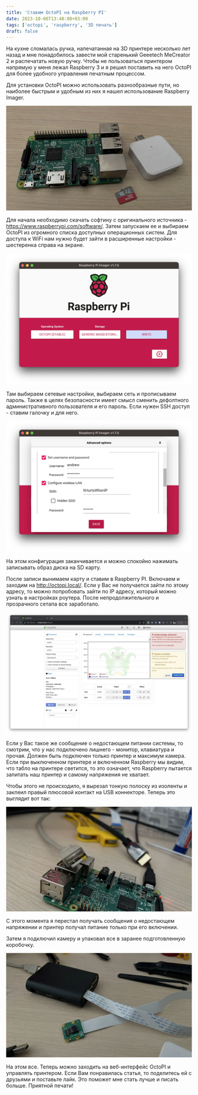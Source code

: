 ```yaml
---
title: 'Ставим OctoPI на Raspberry PI'
date: 2023-10-06T13:48:08+03:00
tags: ['octopi', 'raspberry', '3D печать']
draft: false
---
```


На кухне сломалась ручка, напечатанная на 3D принтере несколько лет назад и мне
понадобилось завести мой старенький Geeetech MeCreator 2 и распечатать новую
ручку. Чтобы не пользоваться принтером напрямую у меня лежал Raspberry 3 и я
решил поставить на него OctoPI для более удобного управления печатным процессом.

<!--more-->

Для установки ОctoPI можно использовать разнообразные пути, но наиболее быстрым
и удобным из них я нашел использование Raspberry Imager.

![IMG_9649.webp](IMG_9649.webp)

Для начала необходимо скачать софтину с оригинального источника -
https://www.raspberrypi.com/software/. Затем запускаем ее и выбираем OctoPI из
огромного списка доступных операционных систем. Для доступа к WiFi нам нужно
будет зайти в расширенные настройки - шестеренка справа на экране.

![1.webp](2.webp)

Там выбираем сетевые настройки, выбираем сеть и прописываем пароль. Также в
целях безопасности имеет смысл сменить дефолтного административного пользователя
и его пароль. Если нужен SSH доступ - ставим галочку и для него.

![2.webp](1.webp)

На этом конфигурация заканчивается и можно спокойно нажимать записывать образ
диска на SD карту.

После записи вынимаем карту и ставим в Raspberry PI. Включаем и заходим на
http://octopi.local/. Если у Вас не получается зайти по этому адресу, то можно
попробовать зайти по IP адресу, который можно узнать в настройках роутера. После
непродолжительного и прозрачного сетапа все заработало.

![3.webp](3.webp)

Если у Вас такое же сообщение о недостающем питании системы, то смотрим, что у
нас подключено лишнего - монитор, клавиатура и прочая. Должен быть подключен
только принтер и максимум камера. Если при выключенном принтере и включенном
Raspberry мы видим, что табло на принтере светится, то это означает, что
Raspberry пытается запитать наш принтер и самому напряжения не хватает.

Чтобы этого не происходило, я вырезал тонкую полоску из изоленты и заклеил
правый плюсовой контакт на USB коннекторе. Теперь это выглядит вот так:

![IMG_9651.webp](IMG_9651.webp)

С этого момента я перестал получать сообщения о недостающем напряжении и принтер
получал питание только при его включении.

Затем я подключил камеру и упаковал все в заранее подготовленную коробочку.

![IMG_9653.webp](IMG_9653.webp)

На этом все. Теперь можно заходить на веб-интерфейс OctoPI и управлять
принтером. Если Вам понравилась статья, то поделитесь ей с друзьями и поставьте
лайк. Это поможет мне стать лучше и писать больше. Приятной печати!
